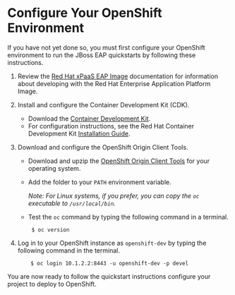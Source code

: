Configure Your OpenShift Environment
===============

If you have not yet done so, you must first configure your OpenShift environment to run the JBoss EAP quickstarts by following these instructions.

1. Review the [Red Hat xPaaS EAP Image](https://access.redhat.com/documentation/en/red-hat-xpaas/version-0/red-hat-xpaas-eap-image/) documentation for information about developing with the Red Hat Enterprise Application Platform Image.

2. Install and configure the Container Development Kit (CDK).

    * Download the [Container Development Kit](http://developers.redhat.com/products/cdk/download/).
    * For configuration instructions, see the Red Hat Container Development Kit [Installation Guide](https://access.redhat.com/documentation/en/red-hat-container-development-kit/2.1/paged/installation-guide/).

3. Download and configure the OpenShift Origin Client Tools.

    * Download and upzip the [OpenShift Origin Client Tools](https://github.com/openshift/origin/releases/latest) for your operating system.
    * Add the folder to your `PATH` environment variable.
    
      _Note: For Linux systems, if you prefer, you can copy the `oc` executable to `/usr/local/bin`._
          
    * Test the `oc` command by typing the following command in a terminal.

           $ oc version
           
4. Log in to your OpenShift instance as `openshift-dev` by typing the following command in the terminal.
    
           $ oc login 10.1.2.2:8443 -u openshift-dev -p devel
    
You are now ready to follow the quickstart instructions configure your project to deploy to OpenShift. 


